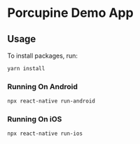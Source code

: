 # Porcupine Demo App

## Usage

To install packages, run:
```sh
yarn install
```

### Running On Android

```sh
npx react-native run-android
```

### Running On iOS

```sh
npx react-native run-ios
```